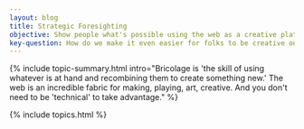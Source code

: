 ```yaml
---
layout: blog
title: Strategic Foresighting
objective: Show people what's possible using the web as a creative platform, without deep tech skills
key-question: How do we make it even easier for folks to be creative on the web?
---
```


{% include topic-summary.html intro="Bricolage is 'the skill of using whatever is at hand and recombining them to create something new.' The web is an incredible fabric for making, playing, art, creative. And you don't need to be 'technical' to take advantage." %}


{% include topics.html %}
